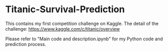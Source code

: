 # Titanic-Survival-Prediction

This contains my first competition challenge on Kaggle. The detail of the challenge: https://www.kaggle.com/c/titanic/overview

Please refer to "Main code and description.ipynb" for my Python code and prediction process.
